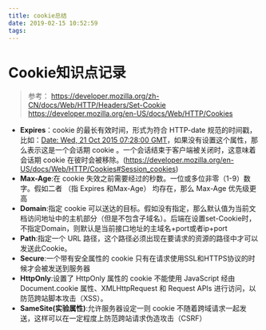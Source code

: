 ```yaml
---
title: cookie总结
date: 2019-02-15 10:52:59
tags:
---
```


# Cookie知识点记录
> 参考：
> https://developer.mozilla.org/zh-CN/docs/Web/HTTP/Headers/Set-Cookie
> https://developer.mozilla.org/en-US/docs/Web/HTTP/Cookies

+ **Expires**：cookie 的最长有效时间，形式为符合 HTTP-date 规范的时间戳，比如：[Date: Wed, 21 Oct 2015 07:28:00 GMT](https://developer.mozilla.org/zh-CN/docs/Web/HTTP/Headers/Date)，如果没有设置这个属性，那么表示这是一个会话期 cookie 。一个会话结束于客户端被关闭时，这意味着会话期 cookie 在彼时会被移除。(https://developer.mozilla.org/en-US/docs/Web/HTTP/Cookies#Session_cookies)
+ **Max-Age**:在 cookie 失效之前需要经过的秒数。一位或多位非零（1-9）数字。假如二者 （指 Expires 和Max-Age） 均存在，那么 Max-Age 优先级更高
+ **Domain**:指定 cookie 可以送达的目标。假如没有指定，那么默认值为当前文档访问地址中的主机部分（但是不包含子域名）。后端在设置set-Cookie时，不指定Domain，则默认是当前接口地址的主域名+port或者ip+port
+ **Path**:指定一个 URL 路径，这个路径必须出现在要请求的资源的路径中才可以发送此Cookie。
+ **Secure**:一个带有安全属性的 cookie 只有在请求使用SSL和HTTPS协议的时候才会被发送到服务器
+ **HttpOnly**:设置了 HttpOnly 属性的 cookie 不能使用 JavaScript 经由  Document.cookie 属性、XMLHttpRequest 和  Request APIs 进行访问，以防范跨站脚本攻击（XSS）。
+ **SameSite(实验属性)**:允许服务器设定一则 cookie 不随着跨域请求一起发送，这样可以在一定程度上防范跨站请求伪造攻击（CSRF）